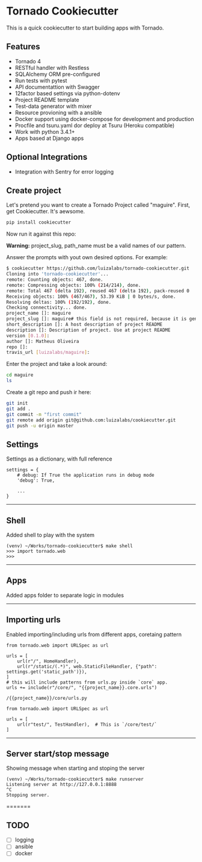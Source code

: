 Tornado Cookiecutter
===================

This is a quick cookiecutter to start building apps with Tornado.

## Features

* Tornado 4
* RESTful handler with Restless
* SQLAlchemy ORM pre-configured
* Run tests with pytest
* API documentattion with Swagger
* 12factor based settings via python-dotenv
* Project README template
* Test-data generator with mixer
* Resource provioning with a ansible
* Docker support using docker-compose for development and production
* Procfile and tsuru.yaml dor deploy at Tsuru (Heroku compatible)
* Work with python 3.4.1+
* Apps based at Django apps

## Optional Integrations

* Integration with Sentry for error logging

## Create project ##

Let's pretend you want to create a Tornado Project called "maguire".
First, get Cookiecutter. It's aewsome.

```sh
pip install cookiecutter
```

Now run it against this repo:

**Warning:** project_slug, path_name must be a valid names of our pattern.

Answer the prompts with yout own desired options. For example:
```sh
$ cookiecutter https://github.com/luizalabs/tornado-cookiecutter.git
Cloning into 'tornado-cookiecutter'...
remote: Counting objects: 467, done.
remote: Compressing objects: 100% (214/214), done.
remote: Total 467 (delta 192), reused 467 (delta 192), pack-reused 0
Receiving objects: 100% (467/467), 53.39 KiB | 0 bytes/s, done.
Resolving deltas: 100% (192/192), done.
Checking connectivity... done.
project_name []: maguire
project_slug []: maguire# this field is not required, because it is generate based at a project_name
short_description []: A host description of project README
description []: Description of project. Use at project README
version [0.1.0]:
author []: Matheus Oliveira
repo []:
travis_url [luizalabs/maguire]:
```
Enter the project and take a look around:

```sh
cd maguire
ls
```

Create a git repo and push ir here:

```sh
git init
git add .
git commit -m "first commit"
git remote add origin git@github.com:luizalabs/cookiecutter.git 
git push -u origin master
```

## Settings ##
Settings as a dictionary, with full reference

    settings = {
        # debug: If True the application runs in debug mode
        'debug': True,

        ...
    }

***
## Shell ##
Added shell to play with the system

    (venv) ~/Works/tornado-cookiecutter$ make shell
    >>> import tornado.web
    >>>

***
## Apps ##
Added apps folder to separate logic in modules

***
## Importing urls ##
Enabled importing/including urls from different apps, coretaing pattern

    from tornado.web import URLSpec as url

    urls = [
        url(r"/", HomeHandler),
        url(r"/static/(.*)", web.StaticFileHandler, {"path": settings.get('static_path')}),
    ]
    # this will include patterns from urls.py inside `core` app.
    urls += include(r"/core/", "{{project_name}}.core.urls")

`/{{project_name}}/core/urls.py`

    from tornado.web import URLSpec as url

    urls = [
        url(r"test/", TestHandler),  # This is `/core/test/`
    ]

***
## Server start/stop message ##
Showing message when starting and stoping the server

    (venv) ~/Works/tornado-cookiecutter$ make runserver
    Listening server at http://127.0.0.1:8888
    ^C
    Stopping server.
=======

## TODO

- [ ] logging
- [ ] ansible
- [ ] docker
